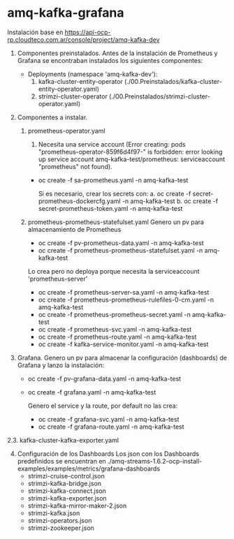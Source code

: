 # amq-kafka-grafana

Instalación base en https://api-ocp-rp.cloudteco.com.ar/console/project/amq-kafka-dev

1. Componentes preinstalados. Antes de la instalación de Prometheus y Grafana se encontraban instalados los siguientes componentes: 
    - Deployments (namespace 'amq-kafka-dev'):
        1. kafka-cluster-entity-operator (./00.Preinstalados/kafka-cluster-entity-operator.yaml)
        2. strimzi-cluster-operator (./00.Preinstalados/strimzi-cluster-operator.yaml)


2. Componentes a instalar.
    1. prometheus-operator.yaml
        1. Necesita una service account (Error creating: pods "prometheus-operator-859f6d4f97-" is forbidden: error looking up service account amq-kafka-test/prometheus: serviceaccount "prometheus" not found).
        
        - oc create -f sa-prometheus.yaml -n amq-kafka-test
    
            Si es necesario, crear los secrets con:
            a. oc create -f secret-prometheus-dockercfg.yaml -n amq-kafka-test
            b. oc create -f secret-prometheus-token.yaml -n amq-kafka-test
    
    2. prometheus-prometheus-statefulset.yaml
        Genero un pv para almacenamiento de Prometheus
    
        - oc create -f pv-prometheus-data.yaml -n amq-kafka-test
        - oc create -f prometheus-prometheus-statefulset.yaml -n amq-kafka-test
   
        Lo crea pero no deploya porque necesita la serviceaccount 'prometheus-server'
        - oc create -f prometheus-server-sa.yaml -n amq-kafka-test
        - oc create -f prometheus-prometheus-rulefiles-0-cm.yaml -n amq-kafka-test
        - oc create -f prometheus-prometheus-secret.yaml -n amq-kafka-test
        - oc create -f prometheus-svc.yaml -n amq-kafka-test
        - oc create -f prometheus-route.yaml -n amq-kafka-test
        - oc create -f kafka-service-monitor.yaml -n amq-kafka-test

3. Grafana. Genero un pv para almacenar la configuración (dashboards) de Grafana y lanzo la instalación:
    - oc create -f pv-grafana-data.yaml -n amq-kafka-test
    - oc create -f grafana.yaml -n amq-kafka-test
    
        Genero el service y la route, por default no las crea:
        - oc create -f grafana-svc.yaml -n amq-kafka-test
        - oc create -f grafana-route.yaml -n amq-kafka-test

2.3. kafka-cluster-kafka-exporter.yaml


4. Configuración de los Dashboards
Los json con los Dashboards predefinidos se encuentran en ./amq-streams-1.6.2-ocp-install-examples/examples/metrics/grafana-dashboards
    - strimzi-cruise-control.json
    - strimzi-kafka-bridge.json
    - strimzi-kafka-connect.json
    - strimzi-kafka-exporter.json
    - strimzi-kafka-mirror-maker-2.json
    - strimzi-kafka.json
    - strimzi-operators.json
    - strimzi-zookeeper.json